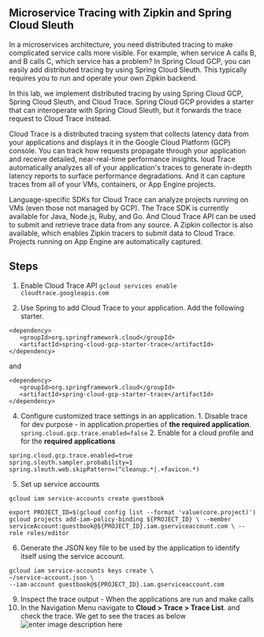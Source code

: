 ## Microservice Tracing with Zipkin and Spring Cloud Sleuth
In a microservices architecture, you need distributed tracing to make complicated service calls more visible. For example, when service A calls B, and B calls C, which service has a problem? In Spring Cloud GCP, you can easily add distributed tracing by using Spring Cloud Sleuth. This typically requires you to run and operate your own Zipkin backend.

In this lab, we implement distributed tracing by using Spring Cloud GCP, Spring Cloud Sleuth, and Cloud Trace. Spring Cloud GCP provides a starter that can interoperate with Spring Cloud Sleuth, but it forwards the trace request to Cloud Trace instead.

Cloud Trace is a distributed tracing system that collects latency data from your applications and displays it in the Google Cloud Platform (GCP) console. You can track how requests propagate through your application and receive detailed, near-real-time performance insights. loud Trace automatically analyzes all of your application's traces to generate in-depth latency reports to surface performance degradations. And it can capture traces from all of your VMs, containers, or App Engine projects.

Language-specific SDKs for Cloud Trace can analyze projects running on VMs (even those not managed by GCP). The Trace SDK is currently available for Java, Node.js, Ruby, and Go. And Cloud Trace API can be used to submit and retrieve trace data from any source. A Zipkin collector is also available, which enables Zipkin tracers to submit data to Cloud Trace. Projects running on App Engine are automatically captured.

## Steps

 1. Enable Cloud Trace API 
 `gcloud services enable cloudtrace.googleapis.com`
 
 2. Use Spring to add Cloud Trace to your application. Add the following starter. 
 ```
<dependency>
	<groupId>org.springframework.cloud</groupId>
	<artifactId>spring-cloud-gcp-starter-trace</artifactId>
</dependency>

 ```
 and 
 ```
 <dependency>
	<groupId>org.springframework.cloud</groupId>
	<artifactId>spring-cloud-gcp-starter-trace</artifactId>
</dependency>

 ```
 4. Configure customized trace settings in an application.
		 1. Disable trace for dev purpose - in application.properties of **the required application**.
`spring.cloud.gcp.trace.enabled=false`
		 2.  Enable for a cloud profile and for the **required applications**
```
spring.cloud.gcp.trace.enabled=true
spring.sleuth.sampler.probability=1
spring.sleuth.web.skipPattern=(^cleanup.*|.+favicon.*)
``` 
5. Set up service accounts
```
gcloud iam service-accounts create guestbook

export PROJECT_ID=$(gcloud config list --format 'value(core.project)') gcloud projects add-iam-policy-binding ${PROJECT_ID} \ --member serviceAccount:guestbook@${PROJECT_ID}.iam.gserviceaccount.com \ --role roles/editor
```

 6. Generate the JSON key file to be used by the application to identify itself using the service account.
 ```
gcloud iam service-accounts keys create \
~/service-account.json \
--iam-account guestbook@${PROJECT_ID}.iam.gserviceaccount.com
 ```

 9. Inspect the trace output - When the applications are run and make calls
 10. In the Navigation Menu navigate to **Cloud > Trace > Trace List**.  and check the trace.  We get to see the traces as below
 ![enter image description here](https://i.imgur.com/klOWBsn.png)

<!--stackedit_data:
eyJoaXN0b3J5IjpbNTQzNTM5MzEwLC0xMTE4OTc3NzIsLTIxMz
g3ODkwNjEsLTgxNTMwMzc5NCw1MTgzMDgzMTZdfQ==
-->